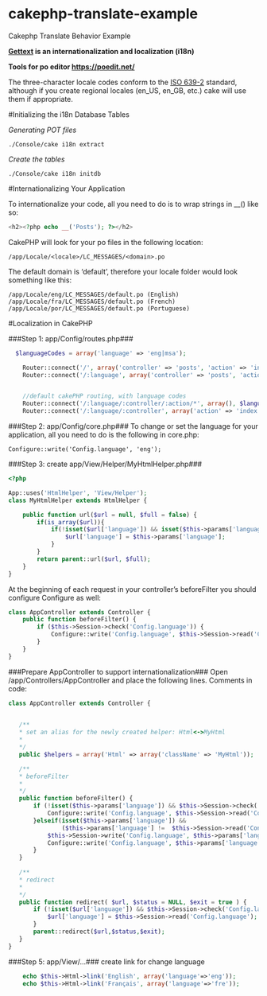 # cakephp-translate-example
Cakephp Translate Behavior Example

**[Gettext](https://en.wikipedia.org/wiki/Gettext) is an internationalization and localization (i18n)**

**Tools for po editor https://poedit.net/**

The three-character locale codes conform to the [ISO 639-2](http://www.loc.gov/standards/iso639-2/php/code_list.php) standard, although if you create regional locales (en_US, en_GB, etc.) cake will use them if appropriate.

#Initializing the i18n Database Tables

*Generating POT files*
```code
./Console/cake i18n extract
```
*Create the tables*
```code
./Console/cake i18n initdb
```

#Internationalizing Your Application

To internationalize your code, all you need to do is to wrap strings in __() like so:
```php
<h2><?php echo __('Posts'); ?></h2>
```

CakePHP will look for your po files in the following location:

```code
/app/Locale/<locale>/LC_MESSAGES/<domain>.po
```

The default domain is ‘default’, therefore your locale folder would look something like this:
```code
/app/Locale/eng/LC_MESSAGES/default.po (English)
/app/Locale/fra/LC_MESSAGES/default.po (French)
/app/Locale/por/LC_MESSAGES/default.po (Portuguese)
```




#Localization in CakePHP

###Step 1: app/Config/routes.php###

```php
  $languageCodes = array('language' => 'eng|msa');

	Router::connect('/', array('controller' => 'posts', 'action' => 'index'));
	Router::connect('/:language', array('controller' => 'posts', 'action' => 'index'), $languageCodes);


	//default cakePHP routing, with language codes
	Router::connect('/:language/:controller/:action/*', array(), $languageCodes);
	Router::connect('/:language/:controller', array('action' => 'index'), $languageCodes);	
```
###Step 2: app/Config/core.php###
To change or set the language for your application, all you need to do is the following in core.php:
```code
Configure::write('Config.language', 'eng');
```

###Step 3: create app/View/Helper/MyHtmlHelper.php###
```php
<?php

App::uses('HtmlHelper', 'View/Helper');
class MyHtmlHelper extends HtmlHelper {

    public function url($url = null, $full = false) {        
        if(is_array($url)){
            if(!isset($url['language']) && isset($this->params['language'])) {
                $url['language'] = $this->params['language'];
            }
        }
        return parent::url($url, $full);
    }
}
```


At the beginning of each request in your controller’s beforeFilter you should configure Configure as well:

```php
class AppController extends Controller {
    public function beforeFilter() {
        if ($this->Session->check('Config.language')) {
            Configure::write('Config.language', $this->Session->read('Config.language'));
        }
    }
}
```

###Prepare AppController to support internationalization###
 Open /app/Controllers/AppController and place the following lines. Comments in code: 
 
 ```php
 class AppController extends Controller {

	
	/**
    * set an alias for the newly created helper: Html<->MyHtml
    *
    */
    public $helpers = array('Html' => array('className' => 'MyHtml'));

    /**
    * beforeFilter
    * 
    */
    public function beforeFilter() {
    	if (!isset($this->params['language']) && $this->Session->check('Config.language')) {
            Configure::write('Config.language', $this->Session->read('Config.language'));            
        }elseif(isset($this->params['language']) && 
                ($this->params['language'] !=  $this->Session->read('Config.language'))) {                               
            $this->Session->write('Config.language', $this->params['language']);
            Configure::write('Config.language', $this->params['language']);
        }
    }
    
    /**
    * redirect
    *
    */
    public function redirect( $url, $status = NULL, $exit = true ) {
        if (!isset($url['language']) && $this->Session->check('Config.language')) {
            $url['language'] = $this->Session->read('Config.language');
        }
        parent::redirect($url,$status,$exit);
    }
}

 ```
 
###Step 5: app/View/...###
create link for change language 
```php
	echo $this->Html->link('English', array('language'=>'eng'));
	echo $this->Html->link('Français', array('language'=>'fre')); 
```
